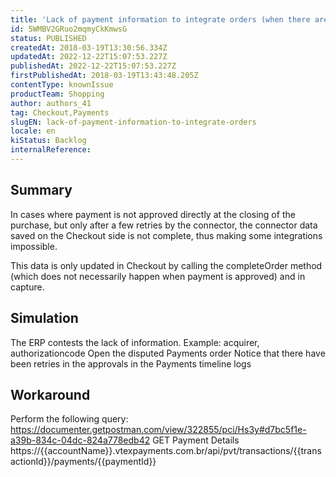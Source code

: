 ```yaml
---
title: 'Lack of payment information to integrate orders (when there are retries with the connector)'
id: 5WMBV2GRuo2mqmyCkKmwsG
status: PUBLISHED
createdAt: 2018-03-19T13:30:56.334Z
updatedAt: 2022-12-22T15:07:53.227Z
publishedAt: 2022-12-22T15:07:53.227Z
firstPublishedAt: 2018-03-19T13:43:48.205Z
contentType: knownIssue
productTeam: Shopping
author: authors_41
tag: Checkout,Payments
slugEN: lack-of-payment-information-to-integrate-orders
locale: en
kiStatus: Backlog
internalReference: 
---
```


## Summary

In cases where payment is not approved directly at the closing of the purchase, but only after a few retries by the connector, the connector data saved on the Checkout side is not complete, thus making some integrations impossible.

This data is only updated in Checkout by calling the completeOrder method (which does not necessarily happen when payment is approved) and in capture.

## Simulation

The ERP contests the lack of information. Example: acquirer, authorizationcode
Open the disputed Payments order
Notice that there have been retries in the approvals in the Payments timeline logs

## Workaround

Perform the following query: https://documenter.getpostman.com/view/322855/pci/Hs3y#d7bc5f1e-a39b-834c-04dc-824a778edb42
GET Payment Details
https://{{accountName}}.vtexpayments.com.br/api/pvt/transactions/{{transactionId}}/payments/{{paymentId}}


